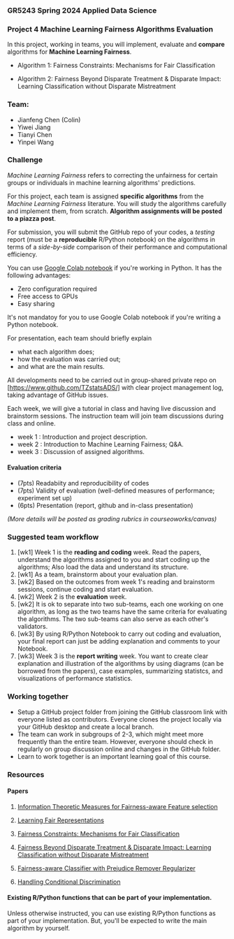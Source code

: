 ### GR5243 Spring 2024 Applied Data Science
### Project 4 Machine Learning Fairness Algorithms Evaluation

In this project, working in teams, you will implement, evaluate and **compare** algorithms for **Machine Learning Fairness**.

   - Algorithm 1: Fairness Constraints: Mechanisms for Fair Classification
   
   - Algorithm 2: Fairness Beyond Disparate Treatment & Disparate Impact: Learning Classification without Disparate Mistreatment


### Team:
   - Jianfeng Chen (Colin)
   - Yiwei Jiang
   - Tianyi Chen
   - Yinpei Wang

### Challenge
*Machine Learning Fairness* refers to correcting the unfairness for certain groups or individuals in machine learning algorithms' predictions.

For this project, each team is assigned **specific algorithms** from the *Machine Learning Fairness* literature. You will study the algorithms carefully and implement them, from scratch. **Algorithm assignments will be posted to a piazza post**.

For submission, you will submit the GitHub repo of your codes, a *testing* report (must be a **reproducible** R/Python notebook) on the algorithms in terms of a *side-by-side* comparison of their performance and computational efficiency. 

You can use [Google Colab notebook](https://colab.research.google.com/#) if you're working in Python. It has the following advantages:

+ Zero configuration required
+ Free access to GPUs
+ Easy sharing 

It's not mandatoy for you to use Google Colab notebook if you're writing a Python notebook.

For presentation, each team should briefly explain 

+ what each algorithm does;
+ how the evaluation was carried out; 
+ and what are the main results. 

All developments need to be carried out in group-shared private repo on [https://www.github.com/TZstatsADS/] with clear project management log, taking advantage of GitHub issues. 

Each week, we will give a tutorial in class and having live discussion and brainstorm sessions. The instruction team will join team discussions during class and online. 

- week 1 : Introduction and project description.
- week 2 : Introduction to Machine Learning Fairness; Q&A.
- week 3 : Discussion of assigned algorithms.

#### Evaluation criteria 

- (7pts) Readabiity and reproducibility of codes
- (7pts) Validity of evaluation (well-defined measures of performance; experiment set up)
- (6pts) Presentation (report, github and in-class presentation)

*(More details will be posted as grading rubrics in courseoworks/canvas)*

### Suggested team workflow
1. [wk1] Week 1 is the **reading and coding** week. Read the papers, understand the algorithms assigned to you and start coding up the algorithms; Also load the data and understand its structure. 
2. [wk1] As a team, brainstorm about your evaluation plan.  
3. [wk2] Based on the outcomes from week 1's reading and brainstorm sessions, continue coding and start evaluation. 
4. [wk2] Week 2 is the **evaluation** week. 
5. [wk2] It is ok to separate into two sub-teams, each one working on one algorithm, as long as the two teams have the same criteria for evaluating the algorithms. The two sub-teams can also serve as each other's validators. 
6. [wk3] By using R/Python Notebook to carry out coding and evaluation, your final report can just be adding explanation and comments to your Notebook. 
7. [wk3] Week 3 is the **report writing** week. You want to create clear explanation and illustration of the algorithms by using diagrams (can be borrowed from the papers), case examples, summarizing statistcs, and visualizations of performance statistics.

### Working together
- Setup a GitHub project folder from joining the GitHub classroom link with everyone listed as contributors. Everyone clones the project locally via your GitHub desktop and create a local branch. 
- The team can work in subgroups of 2-3, which might meet more frequently than the entire team. However, everyone should check in regularly on group discussion online and changes in the GitHub folder.
- Learn to work together is an important learning goal of this course.   

### Resources

#### Papers

1. [Information Theoretic Measures for Fairness-aware Feature selection](https://arxiv.org/abs/2106.00772)

2. [Learning Fair Representations](http://proceedings.mlr.press/v28/zemel13.html)

3. [Fairness Constraints: Mechanisms for Fair Classification](https://arxiv.org/abs/1507.05259)

4. [Fairness Beyond Disparate Treatment & Disparate Impact: Learning Classification without Disparate Mistreatment](https://arxiv.org/abs/1610.08452)

5. [Fairness-aware Classifier with Prejudice Remover Regularizer](https://www.kamishima.net/archive/2012-p-ecmlpkdd-print.pdf)
   
6. [Handling Conditional Discrimination](https://ieeexplore.ieee.org/stamp/stamp.jsp?tp=&arnumber=6137304)

#### Existing R/Python functions that can be part of your implementation. 

Unless otherwise instructed, you can use existing R/Python functions as part of your implementation. But, you'll be expected to write the main algorithm by yourself.
